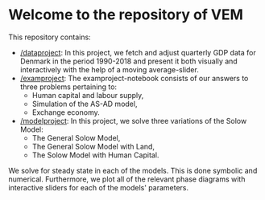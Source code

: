 # Welcome to the repository of VEM

This repository contains:

* [/dataproject](/dataproject): In this project, we fetch and adjust quarterly GDP data for Denmark in the period 1990-2018 and present it both visually and interactively with the help of a moving average-slider.
* [/examproject](/examproject): The examproject-notebook consists of our answers to three problems pertaining to:
   - Human capital and labour supply,
   - Simulation of the AS-AD model,
   - Exchange economy.
* [/modelproject](/modelproject): In this project, we solve three variations of the Solow Model:
   - The General Solow Model,
   - The General Solow Model with Land,
   - The Solow Model with Human Capital.

We solve for steady state in each of the models. This is done symbolic and numerical. Furthermore, we plot all of the relevant phase diagrams with interactive sliders for each of the models' parameters.
 
